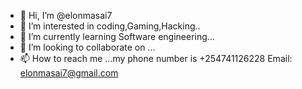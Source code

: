 - 👋 Hi, I’m @elonmasai7
- 👀 I’m interested in coding,Gaming,Hacking..
- 🌱 I’m currently learning Software engineering...
- 💞️ I’m looking to collaborate on ...
- 📫 How to reach me ...my phone number is +254741126228
Email: elonmasai7@gmail.com

<!---
elonmasai7/elonmasai7 is a ✨ special ✨ repository because its `README.md` (this file) appears on your GitHub profile.
You can click the Preview link to take a look at your changes.
--->
